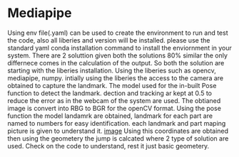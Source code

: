 # Mediapipe
Using env file(.yaml) can be used to create the environment to run and test the code, also all liberies and version will be installed. please use the standard yaml conda installation command to install the enviornment in your system. There are 2 soluttion given both the solutions 80% similar the only differnece comes in the calculation of the output. So both the solution are starting with the liberies installation. Using the liberies such as opencv, mediapipe, numpy. intially using the liberies the access to the camera are obtained to capture the landmark. The model used for the in-built Pose function to detect the landmark. dection and tracking ar kept at 0.5 to reduce the error as in the webcam of the system are used. The obtianed image is convert into RBG to BGR for the openCV format. Using the pose function the model landamrk are obtained, landmark for each part are named to numbers for easy identification. each landmark and part maping picture is given to understand it.
[image](https://github.com/user-attachments/assets/7b86a39d-56ef-4ce3-a3ad-619a54f06b04)
Using this coordinates are obtained then using the geometery the jump is calcated where 2 type of solution are used. Check on the code to understand, rest it just basic geometery.

